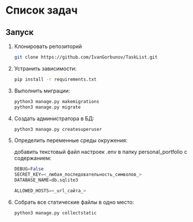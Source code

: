 # Список задач

## Запуск

1. Клонировать репозиторий

    ```bash
    git clone https://github.com/IvanGorbunov/TaskList.git
    ```

1. Устранить зависимости:

    ```bash
    pip install -r requirements.txt
    ```

1. Выполнить миграции:

    ```bash
    python3 manage.py makemigrations  
    python3 manage.py migrate
    ```

1. Создать администратора в БД:

    ```bash
    python3 manage.py createsuperuser
    ```

1. Определить переменные среды окружения:

    добавить текстовый файл настроек .env в папку personal_portfolio с содержанием:

    ```python
    DEBUG=False
    SECRET_KEY=<_любая_последовательность_символов_>
    DATABASE_NAME=db.sqlite3

    ALLOWED_HOSTS=<_url_сайта_>
    ```

1. Собрать все статические файлы в одно место:

    ```bash
    python3 manage.py collectstatic
    ```
